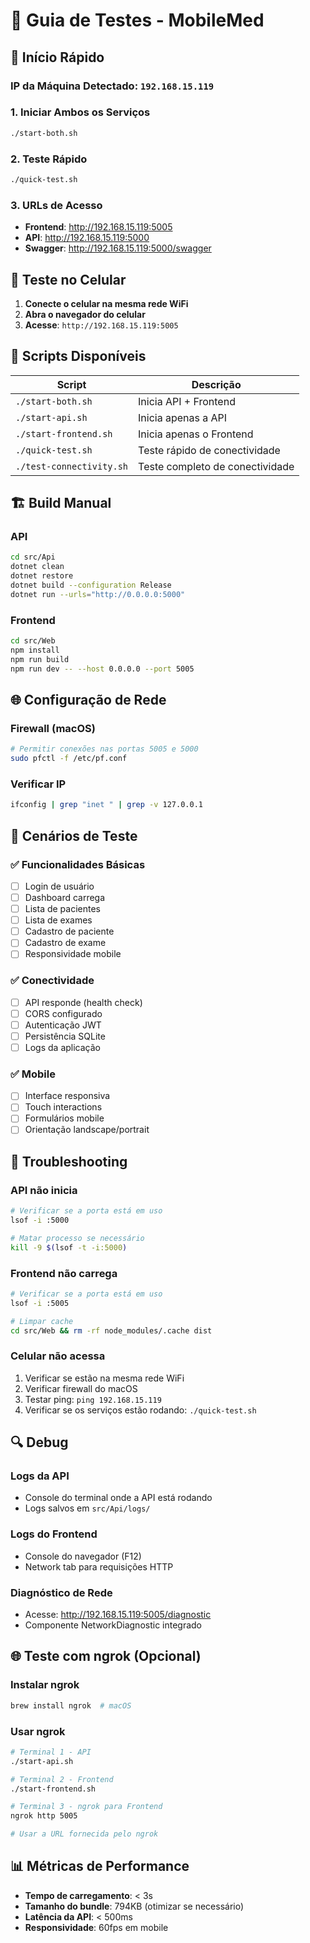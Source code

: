 # 🧪 Guia de Testes - MobileMed

## 🚀 **Início Rápido**

### **IP da Máquina Detectado**: `192.168.15.119`

### **1. Iniciar Ambos os Serviços**
```bash
./start-both.sh
```

### **2. Teste Rápido**
```bash
./quick-test.sh
```

### **3. URLs de Acesso**
- **Frontend**: http://192.168.15.119:5005
- **API**: http://192.168.15.119:5000
- **Swagger**: http://192.168.15.119:5000/swagger

## 📱 **Teste no Celular**

1. **Conecte o celular na mesma rede WiFi**
2. **Abra o navegador do celular**
3. **Acesse**: `http://192.168.15.119:5005`

## 🔧 **Scripts Disponíveis**

| Script | Descrição |
|--------|-----------|
| `./start-both.sh` | Inicia API + Frontend |
| `./start-api.sh` | Inicia apenas a API |
| `./start-frontend.sh` | Inicia apenas o Frontend |
| `./quick-test.sh` | Teste rápido de conectividade |
| `./test-connectivity.sh` | Teste completo de conectividade |

## 🏗️ **Build Manual**

### **API**
```bash
cd src/Api
dotnet clean
dotnet restore
dotnet build --configuration Release
dotnet run --urls="http://0.0.0.0:5000"
```

### **Frontend**
```bash
cd src/Web
npm install
npm run build
npm run dev -- --host 0.0.0.0 --port 5005
```

## 🌐 **Configuração de Rede**

### **Firewall (macOS)**
```bash
# Permitir conexões nas portas 5005 e 5000
sudo pfctl -f /etc/pf.conf
```

### **Verificar IP**
```bash
ifconfig | grep "inet " | grep -v 127.0.0.1
```

## 🧪 **Cenários de Teste**

### **✅ Funcionalidades Básicas**
- [ ] Login de usuário
- [ ] Dashboard carrega
- [ ] Lista de pacientes
- [ ] Lista de exames
- [ ] Cadastro de paciente
- [ ] Cadastro de exame
- [ ] Responsividade mobile

### **✅ Conectividade**
- [ ] API responde (health check)
- [ ] CORS configurado
- [ ] Autenticação JWT
- [ ] Persistência SQLite
- [ ] Logs da aplicação

### **✅ Mobile**
- [ ] Interface responsiva
- [ ] Touch interactions
- [ ] Formulários mobile
- [ ] Orientação landscape/portrait

## 🚨 **Troubleshooting**

### **API não inicia**
```bash
# Verificar se a porta está em uso
lsof -i :5000

# Matar processo se necessário
kill -9 $(lsof -t -i:5000)
```

### **Frontend não carrega**
```bash
# Verificar se a porta está em uso
lsof -i :5005

# Limpar cache
cd src/Web && rm -rf node_modules/.cache dist
```

### **Celular não acessa**
1. Verificar se estão na mesma rede WiFi
2. Verificar firewall do macOS
3. Testar ping: `ping 192.168.15.119`
4. Verificar se os serviços estão rodando: `./quick-test.sh`

## 🔍 **Debug**

### **Logs da API**
- Console do terminal onde a API está rodando
- Logs salvos em `src/Api/logs/`

### **Logs do Frontend**
- Console do navegador (F12)
- Network tab para requisições HTTP

### **Diagnóstico de Rede**
- Acesse: http://192.168.15.119:5005/diagnostic
- Componente NetworkDiagnostic integrado

## 🌐 **Teste com ngrok (Opcional)**

### **Instalar ngrok**
```bash
brew install ngrok  # macOS
```

### **Usar ngrok**
```bash
# Terminal 1 - API
./start-api.sh

# Terminal 2 - Frontend  
./start-frontend.sh

# Terminal 3 - ngrok para Frontend
ngrok http 5005

# Usar a URL fornecida pelo ngrok
```

## 📊 **Métricas de Performance**

- **Tempo de carregamento**: < 3s
- **Tamanho do bundle**: 794KB (otimizar se necessário)
- **Latência da API**: < 500ms
- **Responsividade**: 60fps em mobile